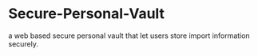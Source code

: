 # Secure-Personal-Vault
a web based secure personal vault that let users store import information securely.
